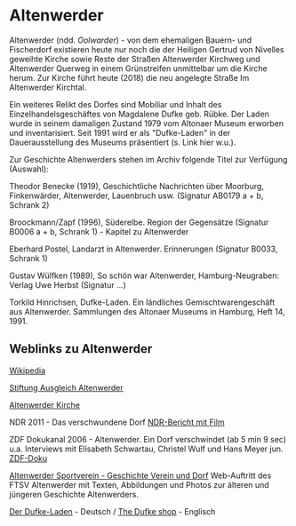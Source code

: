 # Altenwerder

Altenwerder (ndd. *Oolwarder*) - von dem ehemaligen Bauern- und Fischerdorf existieren heute nur noch die der Heiligen Gertrud von Nivelles geweihte Kirche sowie Reste der Straßen Altenwerder Kirchweg und Altenwerder Querweg in einem Grünstreifen unmittelbar um die Kirche herum. Zur Kirche führt heute (2018) die neu angelegte Straße Im Altenwerder Kirchtal.

Ein weiteres Relikt des Dorfes sind Mobiliar und Inhalt des Einzelhandelsgeschäftes von Magdalene Dufke geb. Rübke. Der Laden wurde in seinem damaligen Zustand 1979 vom Altonaer Museum erworben und inventarisiert. Seit 1991 wird er als "Dufke-Laden" in der Dauerausstellung des Museums präsentiert (s. Link hier w.u.).

Zur Geschichte Altenwerders stehen im Archiv folgende Titel zur Verfügung (Auswahl):

Theodor Benecke (1919), Geschichtliche Nachrichten über Moorburg, Finkenwärder, Altenwerder, Lauenbruch usw. (Signatur AB0179 a + b,
Schrank 2)

Broockmann/Zapf (1996), Süderelbe. Region der Gegensätze (Signatur B0006 a + b, Schrank 1) - Kapitel zu Altenwerder

Eberhard Postel, Landarzt in Altenwerder. Erinnerungen (Signatur B0033, Schrank 1)

Gustav Wülfken (1989), So schön war Altenwerder, Hamburg-Neugraben: Verlag Uwe Herbst (Signatur ...)

Torkild Hinrichsen, Dufke-Laden. Ein ländliches Gemischtwarengeschäft aus Altenwerder. Sammlungen des Altonaer Museums in Hamburg, Heft 14, 1991.




## Weblinks zu Altenwerder
[Wikipedia](https://de.wikipedia.org/wiki/Hamburg-Altenwerder)

[Stiftung Ausgleich Altenwerder](http://stiftung-ausgleich-altenwerder.de)

[Altenwerder Kirche](http://kirchesuederelbe.de/altenwerder)

NDR 2011 - Das verschwundene Dorf 
[NDR-Bericht mit Film](https://www.ndr.de/kultur/geschichte/schauplaetze/Das-verschwundene-Dorf,altenwerder101.html)

ZDF Dokukanal 2006 - Altenwerder. Ein Dorf verschwindet (ab 5 min 9 sec)
u.a. Interviews mit Elisabeth Schwartau, Christel Wulf und Hans Meyer jun.
[ZDF-Doku](https://www.youtube.com/watch?v=o2uAL2pe3xk)

[Altenwerder Sportverein - Geschichte Verein und Dorf](http://ftsv-altenwerder.de/index.php/verein2/geschichte/2015-01-18-20-51-59)
Web-Auftritt des FTSV Altenwerder mit Texten, Abbildungen und Photos zur älteren und jüngeren Geschichte Altenwerders.

[Der Dufke-Laden](https://www.altonaermuseum.de/de/ausstellungen/der-dufke-laden.htm) - Deutsch / [The Dufke shop](https://www.altonaermuseum.de/en/exhibitions/the-dufke-shop.htm) - Englisch



